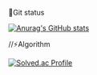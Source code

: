 🔭Git status

[![Anurag's GitHub stats](https://github-readme-stats.vercel.app/api?username=jeonseoknam&theme=radical)](https://github.com/anuraghazra/github-readme-stats)

//⚡Algorithm

[![Solved.ac Profile](http://mazassumnida.wtf/api/v2/generate_badge?boj=sukkk7065se)](https://solved.ac/sukkk7065se/)
     



<!--
**jeonseoknam/jeonseoknam** is a ✨ _special_ ✨ repository because its `README.md` (this file) appears on your GitHub profile.

Here are some ideas to get you started:

- 🔭 I’m currently working on ...
- 🌱 I’m currently learning ...
- 👯 I’m looking to collaborate on ...
- 🤔 I’m looking for help with ...
- 💬 Ask me about ...
- 📫 How to reach me: ...
- 😄 Pronouns: ...
- ⚡ Fun fact: ...
-->
